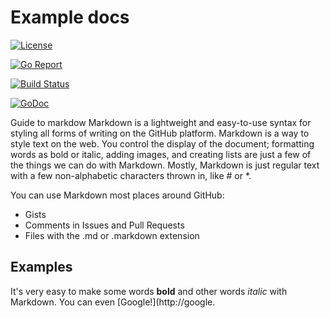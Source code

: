 

# Example docs 

[![License](https://img.shields.io/badge/License-Apache%202.0-blue.svg)](https://opensource.org/licenses/Apache-2.0) 

[![Go Report](https://goreportcard.com/badge/github.com/openebs/maya)](https://goreportcard.com/report/github.com/openebs/maya) 

[![Build Status](https://travis-ci.org/travis-ci/travis-web.svg?branch=master)](https://travis-ci.org/travis-ci/travis-web)

[![GoDoc](https://godoc.org/google.golang.org/grpc?status.svg)](https://godoc.org/google.golang.org/grpc)





Guide to markdow
Markdown is a lightweight and easy-to-use syntax for styling all forms of writing on the GitHub platform.
Markdown is a way to style text on the web. You control the display of the document; formatting words as bold or italic, adding images, and creating lists are just a few of the things we can do with Markdown. Mostly, Markdown is just regular text with a few non-alphabetic characters thrown in, like # or *.

You can use Markdown most places around GitHub:

* Gists
* Comments in Issues and Pull Requests
* Files with the .md or .markdown extension

## Examples
It's very easy to make some words **bold** and other words *italic* with Markdown. You can even [Google!](http://google.
 <p><script src="https://gist.github.com/enothereska/edb5d6ee83312fef42b8886cc2b97cb2.js"></script></p>

